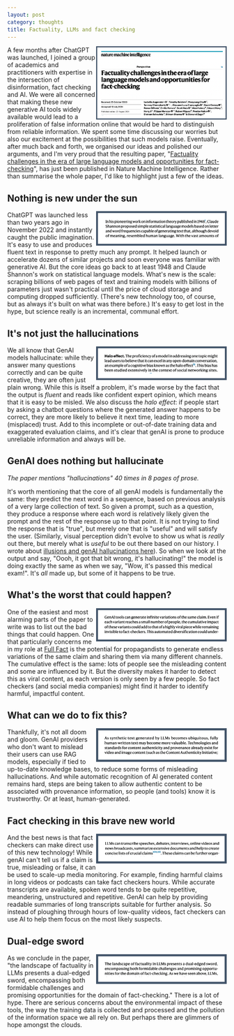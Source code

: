 ```yaml
---
layout: post
category: thoughts
title: Factuality, LLMs and fact checking
---
```



<img  src="/images/factuality/title_block_b.png" alt="Screenshot of paper heading: Nature Machine Intelligence. Factuality challenges in the era of large language models and opportunities for  fact-checking" width="300" align="right"/>


A few months after ChatGPT was launched, I joined a group of academics and practitioners with expertise in the intersection of disinformation, fact checking and AI. We were all concerned that making these new generative AI tools widely available would lead to a proliferation of false information online that would be hard to distinguish from reliable information. We spent some time discussing our worries but also our excitement at the possibilities that such models raise. Eventually, after much back and forth, we organised our ideas and polished our arguments, and I'm very proud that the resulting paper, "[Factuality challenges in the era of large language models and opportunities for fact-checking](https://rdcu.be/dRFy0)", has just been published in Nature Machine Intelligence. Rather than summarise the whole paper, I'd like to highlight just a few of the ideas.

## Nothing is new under the sun

<img  src="/images/factuality/shannon1948_b.png" alt="Extract from paper: In his pioneering work on information theory published in 1948, Claude Shannon proposed simple statistical language models based on letter and word frequencies capable of generating text that, although devoid of meaning, resembled human language." width="300" align="right"/>

ChatGPT was launched less than two years ago in November 2022 and instantly caught the public imagination. It's easy to use and produces fluent text in response to pretty much any prompt. It helped launch or accelerate dozens of similar projects and soon everyone was familiar with generative AI. But the core ideas go back to at least 1948 and Claude Shannon's work on statistical language models. What's new is the scale: scraping billions of web pages of text and training models with billions of parameters just wasn't practical until the price of cloud storage and computing dropped sufficiently. (There's new technology too, of course, but as always it's built on what was there before.) It's easy to get lost in the hype, but science really is an incremental, communal effort.



## It's not just the hallucinations

<img  src="/images/factuality/halo_effect_b.png" alt="Extract from paper: The proficiency of a model in addressing one topic might lead users to believe that it can excel in any open-domain conversation, an example of a cognitive bias known as the halo effect" width="300" align="right"/>

We all know that GenAI models hallucinate: while they answer many questions correctly and can be quite creative, they are often just plain wrong. While this is itself a problem, it's made worse by the fact that the output is *fluent* and reads like confident expert opinion, which means that it is easy to be misled. We also discuss the *halo effect*: if people start by asking a chatbot questions where the generated answer happens to be correct, they are more likely to believe it next time, leading to more (misplaced) trust. Add to this incomplete or out-of-date training data and exaggerated evaluation claims, and it's clear that genAI is prone to produce unreliable information and always will be. 
    
 
## GenAI does nothing but hallucinate

*The paper mentions "hallucinations" 40 times in 8 pages of prose.*

It's worth mentioning that the core of all genAI models is fundamentally the same: they predict the next word in a sequence, based on previous analysis of a very large collection of text. So given a prompt, such as a question, they produce a response where each word is relatively likely given the prompt and the rest of the response up to that point. It is not trying to find the response that is "true", but merely one that is "useful" and will satisfy the user. (Similarly, visual perception didn't evolve to show us what is *really* out there, but merely what is *useful* to be out there based on our history. I wrote about [illusions and genAI hallucinations here](https://dcorney.com/thoughts/2023/02/20/illusions-hallucinations.html)). So when we look at the output and say, "Oooh, it got that bit wrong, it's hallucinating!" the model is doing exactly the same as when we say, "Wow, it's passed this medical exam!". It's *all* made up, but some of it happens to be true.

## What's the worst that could happen?

<img  src="/images/factuality/bypassing-detection_b.png" alt="Extract from paper:  GenAI tools can generate infinite variations of the same claim. Even if each variant reaches a small number of people, the cumulative impact of these variants could add to that of a highly viral piece while remaining invisible to fact-checkers." width="300" align="right"/>

One of the easiest and most alarming parts of the paper to write was to list out the bad things that could happen. One that particularly concerns me in my role at [Full Fact](https://fullfact.org/) is the potential for propagandists to generate endless variations of the same claim and sharing them via many different channels. The cumulative effect is the same: lots of people see the misleading content and some are influenced by it. But the diversity makes it harder to detect this as viral content, as each version is only seen by a few people. So fact checkers (and social media companies) might find it harder to identify harmful, impactful content.



## What can we do to fix this?


<img  src="/images/factuality/provenance_b.png" alt="As synthetic text generated by LLMs becomes ubiquitous, fully human-written text may become more valuable. Technologies and standards for content authenticity and provenance already exist for video and image content." width="300" align="right"/>

Thankfully, it's not all doom and gloom. GenAI providers who don't want to mislead their users can use RAG models, especially if tied to up-to-date knowledge bases, to reduce some forms of misleading hallucinations. And while automatic recognition of AI generated content remains hard, steps are being taken to allow authentic content to be associated with provenance information, so people (and tools) know it is trustworthy. Or at least, human-generated.


## Fact checking in this brave new world

<img  src="/images/factuality/transcripts_b.png" alt="LLMs can transcribe speeches, debates, interviews, online videos and news broadcasts, summarize extensive documents and help to create concise lists of crucial claims." width="300" align="right"/>


And the best news is that fact checkers can make direct use of this new technology! While genAI can't tell us if a claim is true, misleading or false, it can be used to scale-up media monitoring. For example, finding harmful claims in long videos or podcasts can take fact checkers hours. While accurate transcripts are available, spoken word tends to be quite repetitive, meandering, unstructured and repetitive. GenAI can help by providing readable summaries of long transcripts suitable for further analysis. So instead of ploughing through hours of low-quality videos, fact checkers can use AI to help them focus on the most likely suspects.



## Dual-edge sword
<img  src="/images/factuality/landscape_b.png" alt="The landscape of factuality in LLMs presents a dual-edged sword, encompassing both formidable challenges and promising opportunities for the domain of fact-checking." width="300" align="right"/>

As we conclude in the paper, "the landscape of factuality in LLMs presents a dual-edged sword, encompassing both formidable challenges and promising opportunities for the domain of fact-checking." There is a lot of hype. There are serious concerns about the environmental impact of these tools, the way the training data is collected and processed and the pollution of the information space we all rely on. But perhaps there are glimmers of hope amongst the clouds.


